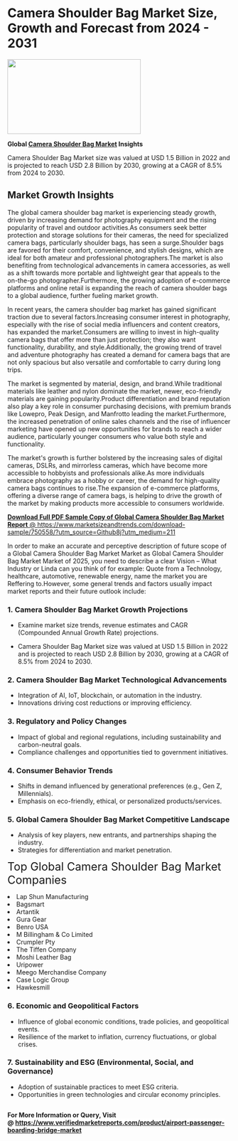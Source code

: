 <H1>Camera Shoulder Bag Market Size, Growth and Forecast from 2024 - 2031</H1><img class="aligncenter size-medium wp-image-584254" src="https://thirdeyenews.in/wp-content/uploads/2024/09/Global-Market-Research-300x168.jpeg" alt="" width="300" height="168" /><p><strong>Global&nbsp;<a href="https://www.marketsizeandtrends.com/download-sample/750558/?utm_source=Github8j?utm_medium=211">Camera Shoulder Bag Market</a> Insights</strong></p><p>Camera Shoulder Bag Market size was valued at USD 1.5 Billion in 2022 and is projected to reach USD 2.8 Billion by 2030, growing at a CAGR of 8.5% from 2024 to 2030.</p><p><h2>Market Growth Insights</h2> <p>The global camera shoulder bag market is experiencing steady growth, driven by increasing demand for photography equipment and the rising popularity of travel and outdoor activities.As consumers seek better protection and storage solutions for their cameras, the need for specialized camera bags, particularly shoulder bags, has seen a surge.Shoulder bags are favored for their comfort, convenience, and stylish designs, which are ideal for both amateur and professional photographers.The market is also benefiting from technological advancements in camera accessories, as well as a shift towards more portable and lightweight gear that appeals to the on-the-go photographer.Furthermore, the growing adoption of e-commerce platforms and online retail is expanding the reach of camera shoulder bags to a global audience, further fueling market growth.</p> <p><a href="#"></a></p> <p>In recent years, the camera shoulder bag market has gained significant traction due to several factors.Increasing consumer interest in photography, especially with the rise of social media influencers and content creators, has expanded the market.Consumers are willing to invest in high-quality camera bags that offer more than just protection; they also want functionality, durability, and style.Additionally, the growing trend of travel and adventure photography has created a demand for camera bags that are not only spacious but also versatile and comfortable to carry during long trips.</p> <p>The market is segmented by material, design, and brand.While traditional materials like leather and nylon dominate the market, newer, eco-friendly materials are gaining popularity.Product differentiation and brand reputation also play a key role in consumer purchasing decisions, with premium brands like Lowepro, Peak Design, and Manfrotto leading the market.Furthermore, the increased penetration of online sales channels and the rise of influencer marketing have opened up new opportunities for brands to reach a wider audience, particularly younger consumers who value both style and functionality.</p> <p>The market's growth is further bolstered by the increasing sales of digital cameras, DSLRs, and mirrorless cameras, which have become more accessible to hobbyists and professionals alike.As more individuals embrace photography as a hobby or career, the demand for high-quality camera bags continues to rise.The expansion of e-commerce platforms, offering a diverse range of camera bags, is helping to drive the growth of the market by making products more accessible to consumers worldwide.</p> <p><a href="#"></p><p><span class=""><strong>Download Full PDF Sample Copy of Global Camera Shoulder Bag Market Report</strong> @ <a href="https://www.marketsizeandtrends.com/download-sample/750558/?utm_source=Github8j?utm_medium=211" target="_blank">https://www.marketsizeandtrends.com/download-sample/750558/?utm_source=Github8j?utm_medium=211</a></span></p><p>In order to make an accurate and perceptive description of future scope of a Global&nbsp;Camera Shoulder Bag Market Market as Global&nbsp;Camera Shoulder Bag Market Market of 2025, you need to describe a clear Vision &ndash; What Industry or Linda can you think of for example: Quote from a Technology, healthcare, automotive, renewable energy, name the market you are Reffering to.However, some general trends and factors usually impact market reports and their future outlook include:</p><h3>1.&nbsp;<strong>Camera Shoulder Bag Market Growth Projections</strong></h3><ul><li>Examine market size trends, revenue estimates and CAGR (Compounded Annual Growth Rate) projections.</li><li><p>Camera Shoulder Bag Market size was valued at USD 1.5 Billion in 2022 and is projected to reach USD 2.8 Billion by 2030, growing at a CAGR of 8.5% from 2024 to 2030.</p></li></ul><h3>2.&nbsp;<strong>Camera Shoulder Bag Market Technological Advancements</strong></h3><ul><li>Integration of AI, IoT, blockchain, or automation in the industry.</li><li>Innovations driving cost reductions or improving efficiency.</li></ul><h3>3.&nbsp;<strong>Regulatory and Policy Changes</strong></h3><ul><li>Impact of global and regional regulations, including sustainability and carbon-neutral goals.</li><li>Compliance challenges and opportunities tied to government initiatives.</li></ul><h3>4.&nbsp;<strong>Consumer Behavior Trends</strong></h3><ul><li>Shifts in demand influenced by generational preferences (e.g., Gen Z, Millennials).</li><li>Emphasis on eco-friendly, ethical, or personalized products/services.</li></ul><h3>5.&nbsp;<strong>Global Camera Shoulder Bag Market Competitive Landscape</strong></h3><ul><li>Analysis of key players, new entrants, and partnerships shaping the industry.</li><li>Strategies for differentiation and market penetration.</li></ul><p data-pm-slice="1 1 []"><span style="color: inherit; font-family: inherit; font-size: 25px;">Top Global Camera Shoulder Bag Market Companies</span></p><div class="" data-test-id=""><p><li>Lap Shun Manufacturing</li><li> Bagsmart</li><li> Artantik</li><li> Gura Gear</li><li> Benro USA</li><li> M Billingham & Co Limited</li><li> Crumpler Pty</li><li> The Tiffen Company</li><li> Moshi Leather Bag</li><li> Uripower</li><li> Meego Merchandise Company</li><li> Case Logic Group</li><li> Hawkesmill</li></p></div><h3>6.&nbsp;<strong>Economic and Geopolitical Factors</strong></h3><ul><li>Influence of global economic conditions, trade policies, and geopolitical events.</li><li>Resilience of the market to inflation, currency fluctuations, or global crises.</li></ul><h3>7.&nbsp;<strong>Sustainability and ESG (Environmental, Social, and Governance)</strong></h3><ul><li>Adoption of sustainable practices to meet ESG criteria.</li><li>Opportunities in green technologies and circular economy principles.</li></ul><h2><strong style="font-size: 14px;">For More Information or Query, Visit @&nbsp;</strong><a style="background-color: #ffffff; font-size: 14px;" href="https://www.marketsizeandtrends.com/report/camera-shoulder-bag-market/" target="_blank">https://www.verifiedmarketreports.com/product/airport-passenger-boarding-bridge-market</a></h2>